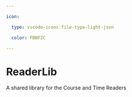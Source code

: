```yaml
---

icon: 

  type: vscode-icons:file-type-light-json

  color: FBBF2C

---
```


# ReaderLib

A shared library for the Course and Time Readers